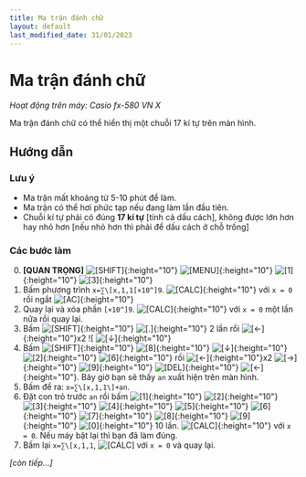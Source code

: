 ```yaml
---
title: Ma trận đánh chữ
layout: default
last_modified_date: 31/01/2023
---
```


# Ma trận đánh chữ
*Hoạt động trên máy: Casio fx-580 VN X*

Ma trận đánh chữ có thể hiển thị một chuỗi 17 kí tự trên màn hình.

## Hướng dẫn
### Lưu ý
- Ma trận mất khoảng từ 5-10 phút để làm.
- Ma trận có thể hơi phức tạp nếu đang làm lần đầu tiên.
- Chuỗi kí tự phải có đúng **17 kí tự** \[tính cả dấu cách\], không được lớn hơn hay nhỏ hơn \[nếu nhỏ hơn thì phải để dấu cách ở chỗ trống\]

### Các bước làm
0. **[QUAN TRỌNG]** ![\[SHIFT\]]{:height="10"} ![\[MENU\]]{:height="10"} ![\[1\]]{:height="10"} ![\[3\]]{:height="10"}
1. Bấm phương trình `x=∑\[x,1,1[×10^]9`. ![\[CALC\]]{:height="10"} với `x = 0` rồi ngắt ![\[AC\]]{:height="10"}
2. Quay lại và xóa phần `[×10^]9`. ![\[CALC\]]{:height="10"} với `x = 0` một lần nữa rồi quay lại.
3. Bấm ![\[SHIFT\]]{:height="10"} ![\[.\]]{:height="10"} 2 lần rồi ![\[←\]]{:height="10"}x2 ![ ![\[↓\]]{:height="10"}
4. Bấm ![\[SHIFT\]]{:height="10"} ![\[8\]]{:height="10"} ![\[↓\]]{:height="10"} ![\[2\]]{:height="10"} ![\[6\]]{:height="10"} rồi ![\[←\]]{:height="10"}x2 ![\[→\]]{:height="10"} ![\[9\]]{:height="10"} ![\[DEL\]]{:height="10"} ![\[←\]]{:height="10"}. Bây giờ bạn sẽ thấy `an` xuất hiện trên màn hình.
5. Bấm để ra: `x=∑\[x,1,1\]+an`.
6. Đặt con trỏ trước `an` rồi bấm ![\[1\]]{:height="10"} ![\[2\]]{:height="10"} ![\[3\]]{:height="10"} ![\[4\]]{:height="10"} ![\[5\]]{:height="10"} ![\[6\]]{:height="10"} ![\[7\]]{:height="10"} ![\[8\]]{:height="10"} ![\[9\]]{:height="10"} ![\[0\]]{:height="10"} 10 lần. ![\[CALC\]]{:height="10"} với `x = 0`. Nếu máy bật lại thì bạn đã làm đúng.
7. Bấm lại `x=∑\[x,1,1`, ![\[CALC\]] với `x = 0` và quay lại.

*\[còn tiếp...\]*

[\[SHIFT\]]: /thu-vien-ma-tran/images/fx580vnx/shift.bmp
[\[MENU\]]: /thu-vien-ma-tran/images/fx580vnx/menu.bmp
[\[←\]]: /thu-vien-ma-tran/images/fx580vnx/dpad_left.bmp
[\[→\]]: /thu-vien-ma-tran/images/fx580vnx/dpad_right.bmp
[\[↓\]]: /thu-vien-ma-tran/images/fx580vnx/dpad_down.bmp
[\[CALC\]]: /thu-vien-ma-tran/images/fx580vnx/calc.bmp
[\[DEL\]]: /thu-vien-ma-tran/images/fx580vnx/del.bmp
[\[AC\]]: /thu-vien-ma-tran/images/fx580vnx/ac.bmp
[\[0\]]: /thu-vien-ma-tran/images/fx580vnx/0.bmp
[\[1\]]: /thu-vien-ma-tran/images/fx580vnx/1.bmp
[\[2\]]: /thu-vien-ma-tran/images/fx580vnx/2.bmp
[\[3\]]: /thu-vien-ma-tran/images/fx580vnx/3.bmp
[\[4\]]: /thu-vien-ma-tran/images/fx580vnx/4.bmp
[\[5\]]: /thu-vien-ma-tran/images/fx580vnx/5.bmp
[\[6\]]: /thu-vien-ma-tran/images/fx580vnx/6.bmp
[\[7\]]: /thu-vien-ma-tran/images/fx580vnx/7.bmp
[\[8\]]: /thu-vien-ma-tran/images/fx580vnx/8.bmp
[\[9\]]: /thu-vien-ma-tran/images/fx580vnx/9.bmp
[\[.\]]: /thu-vien-ma-tran/images/fx580vnx/decimal.bmp
